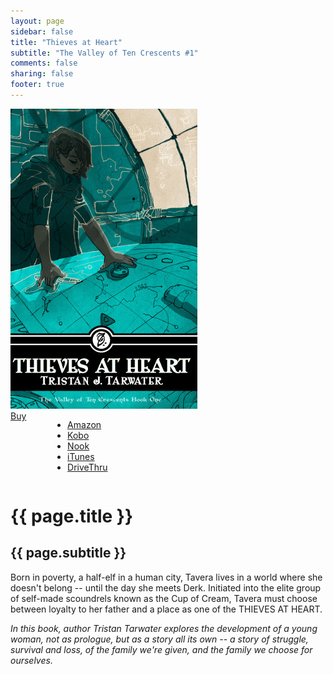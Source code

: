 ```yaml
---
layout: page
sidebar: false
title: "Thieves at Heart"
subtitle: "The Valley of Ten Crescents #1"
comments: false
sharing: false
footer: true
---
```


<div class="row spotlight">
   <div class="small-12 medium-4 text-center left spotlight-left">
<img src="/images/books/thieves-at-heart.jpg" alt="Thieves at Heart book cover" title="Thieves at Heart" class="spotlight-cover box-shadow">
  <div class="small-12 columns">
   <a href="#" data-dropdown="drop" class="button radius dropdown sales-large">Buy</a><br>
<ul id="drop" data-dropdown-content class="f-dropdown text-left">
  <li><a href="http://www.amazon.com/dp/B005SSRQX8/?tag=bathelup-20">Amazon</a></li>
  <li><a href="http://store.kobobooks.com/en-US/ebook/thieves-at-heart">Kobo</a></li>
  <li><a href="http://www.barnesandnoble.com/w/thieves-at-heart-tristan-tarwater/1102680280">Nook</a></li>
  <li><a href="https://itunes.apple.com/us/book/thieves-at-heart/id570556278">iTunes</a></li>
  <li><a href="http://www.drivethrufiction.com/product/122077/Thieves-at-Heart">DriveThru</a></li>
</ul>
  </div>
   </div>
   <div class="small-12 medium-8 spotlight-blurb right">
   <h1>{{ page.title }}</h1>
   <h2 class="subheader">{{ page.subtitle }}</h2>
   <p>Born in poverty, a half-elf in a human city, Tavera lives in a world where she doesn't belong -- until the day she meets Derk. Initiated into the elite group of self-made scoundrels known as the Cup of Cream, Tavera must choose between loyalty to her father and a place as one of the THIEVES AT HEART. </p>
   <p><em>In this book, author Tristan Tarwater explores the development of a young woman, not as prologue, but as a story all its own -- a story of struggle, survival and loss, of the family we're given, and the family we choose for ourselves.</em></p>
   </div>
  </div>